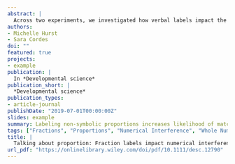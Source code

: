 ```yaml
---
abstract: |
  Across two experiments, we investigated how verbal labels impact the way young children attend to proportional information, well before the introduction of formal fraction education. Five‐ to seven‐year‐old children were introduced to equivalent non‐symbolic proportions labeled in one of three ways: (a) a single, categorical label for multiple fractions (both 3/4 and 6/8 referred to as “blick”), (b) labels that focused on the numerator [e.g., 3/4 labeled as “three blicks” (Experiment 1) or “three‐fourths” (Experiment 2)], or (c) labels that had a complete part‐whole structure (“three‐out‐of‐four”). Children then completed measures of non‐symbolic proportional reasoning that pitted whole‐number information against proportional information for novel proportions. Across both experiments, children who heard the categorical labels were more likely to match non‐symbolic displays based on proportion than children in any of the other conditions, who demonstrated higher levels of numerical interference. These findings suggest that fraction labels have the potential to shape children's attention to proportional information even in the context of non‐symbolic part‐whole displays and for children who are not familiar with formal fraction symbols. We discuss these findings in terms of children's developing understanding of proportional reasoning and its implications for fraction education.
authors:
- Michelle Hurst
- Sara Cordes
doi: ""
featured: true
projects:
- example
publication: |
  In *Developmental science*
publication_short: |
  *Developmental science*
publication_types: 
- article-journal
publishDate: "2019-07-01T00:00:00Z"
slides: example
summary: Labeling non-symbolic proportions increases likelihood of matching displays based on proportion as compared to whole number information.
tags: ["Fractions", "Proportions", "Numerical Interference", "Whole Number Bias", "Numerical Development"]
title: |
  Talking about proportion: Fraction labels impact numerical interference in non‐symbolic proportional reasoning
url_pdf: "https://onlinelibrary.wiley.com/doi/pdf/10.1111/desc.12790"
---
```

